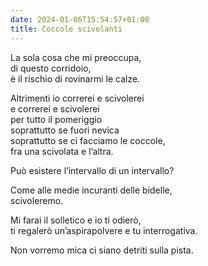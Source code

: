 ```yaml
---
date: 2024-01-06T15:54:57+01:00
title: Coccole scivolanti
---
```

La sola cosa che mi preoccupa,  
di questo corridoio,  
è il rischio di rovinarmi le calze.

Altrimenti io correrei e scivolerei  
e correrei e scivolerei  
per tutto il pomeriggio  
soprattutto se fuori nevica  
soprattutto se ci facciamo le coccole,  
fra una scivolata e l’altra.

Può esistere l’intervallo di un intervallo?

Come alle medie incuranti delle bidelle,  
scivoleremo.

Mi farai il solletico e io ti odierò,  
ti regalerò un’aspirapolvere e tu interrogativa.

Non vorremo mica ci siano detriti sulla pista.

